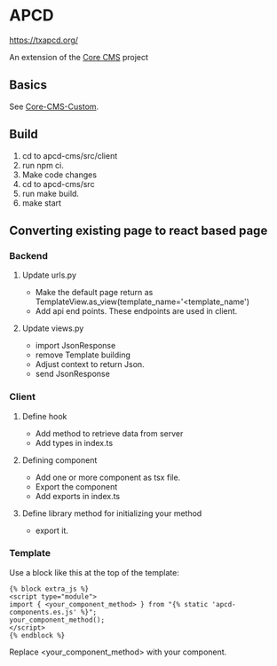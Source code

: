 # APCD

https://txapcd.org/

An extension of the [Core CMS](https://github.com/TACC/Core-CMS) project

## Basics

See [Core-CMS-Custom](../README.md).


## Build

1. cd to apcd-cms/src/client
2. run npm ci.
3. Make code changes
4. cd to apcd-cms/src
5. run make build.
6. make start


## Converting existing page to react based page

### Backend

1. Update urls.py
   + Make the default page return as TemplateView.as_view(template_name='<template_name')
   + Add api end points. These endpoints are used in client.

2. Update views.py
   
   + import JsonResponse
   + remove Template building
   + Adjust context to return Json.
   + send JsonResponse
   
   
   
### Client

1. Define hook
    + Add method to retrieve data from server
	+ Add types in index.ts
	
2. Defining component
    - Add one or more component as tsx file.
    - Export the component
	- Add exports in index.ts
	
3. Define library method for initializing your method
    - export it.
	

### Template

Use a block like this at the top of the template:

```
{% block extra_js %}
<script type="module">
import { <your_component_method> } from "{% static 'apcd-components.es.js' %}";
your_component_method();
</script>
{% endblock %}
```

Replace <your_component_method> with your component.
